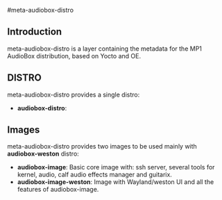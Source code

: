 #meta-audiobox-distro

## Introduction
meta-audiobox-distro is a layer containing the metadata for the MP1 AudioBox distribution, based on Yocto and OE.

## DISTRO
meta-audiobox-distro provides a single distro:
* **audiobox-distro**:

## Images
meta-audiobox-distro provides two images to be used mainly with **audiobox-weston** distro:
* **audiobox-image**:
Basic core image with: ssh server, several tools for kernel, audio, calf audio effects manager and guitarix.
* **audiobox-image-weston**:
Image with Wayland/weston UI and all the features of audiobox-image. 


